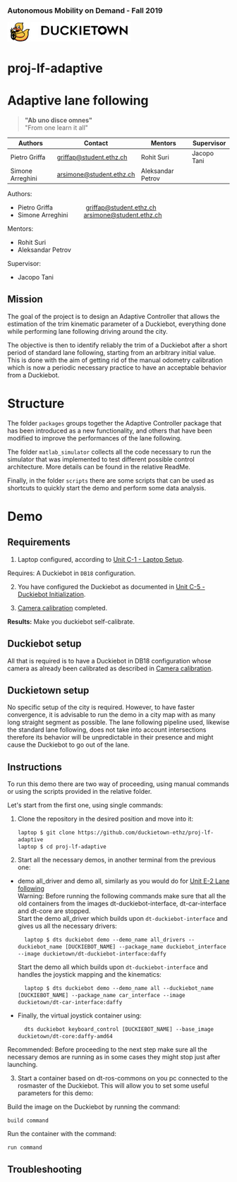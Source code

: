 ### Autonomous Mobility on Demand - Fall 2019

<div figure-id="fig:header">
     <img src="media/duckietown_header.png" style='width: 20em'/>
</div>

# proj-lf-adaptive 

# Adaptive lane following 

> **"Ab uno disce omnes"**  <br />
> "From one learn it all" 

Authors | Contact | Mentors | Supervisor
------- | ------- | ------- | -----------
Pietro Griffa | griffap@student.ethz.ch | Rohit Suri | Jacopo Tani
Simone Arreghini | arsimone@student.ethz.ch | Aleksandar Petrov | 

Authors:
* Pietro Griffa          &nbsp; &nbsp; &nbsp; &nbsp; &nbsp; &nbsp; &nbsp; &nbsp; &nbsp; griffap@student.ethz.ch
* Simone Arreghini       &nbsp; &nbsp; &nbsp; &nbsp; arsimone@student.ethz.ch

Mentors:
* Rohit Suri
* Aleksandar Petrov

Supervisor:
* Jacopo Tani


## Mission 

The goal of the project is to design an Adaptive Controller that allows the estimation of the trim kinematic parameter of a Duckiebot, everything done while performing lane following driving around the city.

The objective is then to identify reliably the trim of a Duckiebot after a short period of standard lane following, starting from an arbitrary initial value. This is done with the aim of getting rid of the manual odometry calibration which is now a  periodic necessary practice to have an acceptable behavior from a Duckiebot.


# Structure 

The folder `packages` groups together the Adaptive Controller package that has been introduced as a new functionality, and others that have been modified to improve the performances of the lane following.

The folder `matlab_simulator` collects all the code necessary to run the simulator that was implemented to test different possible control architecture. More details can be found in the relative ReadMe.

Finally, in the folder `scripts` there are some scripts that can be used as shortcuts to quickly start the demo and perform some data analysis.


# Demo 

## Requirements 

1. Laptop configured, according to [Unit C-1 - Laptop Setup](https://docs.duckietown.org/daffy/opmanual_duckiebot/out/laptop_setup.html).

Requires: A Duckiebot in `DB18` configuration.

2. You have configured the Duckiebot as documented in [Unit C-5 - Duckiebot Initialization](https://docs.duckietown.org/daffy/opmanual_duckiebot/out/setup_duckiebot.html).

3. [Camera calibration](https://docs.duckietown.org/daffy/opmanual_duckiebot/out/camera_calib.html) completed.

**Results:** Make you duckiebot self-calibrate.


## Duckiebot setup 

All that is required is to have a Duckiebot in DB18 configuration whose camera as already been calibrated as described in [Camera calibration](https://docs.duckietown.org/daffy/opmanual_duckiebot/out/camera_calib.html).

## Duckietown setup 

No specific setup of the city is required. However, to have faster convergence, it is advisable to run the demo in a city map with as many long straight segment as possible.
The lane following pipeline used, likewise the standard lane following, does not take into account intersections therefore its behavior will be unpredictable in their presence and might cause the Duckiebot to go out of the lane.

## Instructions 

To run this demo there are two way of proceeding, using manual commands or using the scripts provided in the relative folder.

Let's start from the first one, using single commands:

1. Clone the repository in the desired position and move into it:  

       laptop $ git clone https://github.com/duckietown-ethz/proj-lf-adaptive  
       laptop $ cd proj-lf-adaptive

2. Start all the necessary demos, in another terminal from the previous one:
* demo all_driver and demo all, similarly as you would do for [Unit E-2 Lane following](https://docs.duckietown.org/daffy/opmanual_duckiebot/out/demo_lane_following.html)  
 Warning: Before running the following commands make sure that all the old containers from the images dt-duckiebot-interface, dt-car-interface and dt-core are stopped.  
 Start the demo all_driver which builds upon `dt-duckiebot-interface` and gives us all the necessary drivers:
 
        laptop $ dts duckiebot demo --demo_name all_drivers --duckiebot_name [DUCKIEBOT_NAME] --package_name duckiebot_interface --image duckietown/dt-duckiebot-interface:daffy  

  Start the demo all which builds upon `dt-duckiebot-interface` and handles the joystick mapping and the kinematics:  

        laptop $ dts duckiebot demo --demo_name all --duckiebot_name [DUCKIEBOT_NAME] --package_name car_interface --image duckietown/dt-car-interface:daffy  

* Finally, the virtual joystick container using:

        dts duckiebot keyboard_control [DUCKIEBOT_NAME] --base_image duckietown/dt-core:daffy-amd64
      
 Recommended: Before proceeding to the next step make sure all the necessary demos are running as in some cases they might stop just after launching. 

3. Start a container based on dt-ros-commons on you pc connected to the rosmaster of the Duckiebot. This will allow you to set some useful parameters for this demo:

Build the image on the Duckiebot by running the command:

    build command

Run the container with the command:

    run command


   

## Troubleshooting 

